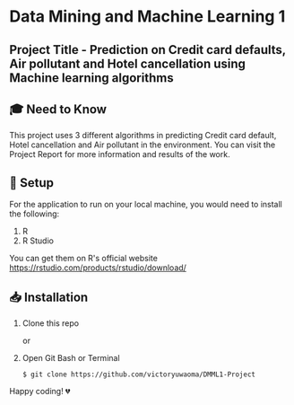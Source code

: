 # Data Mining and Machine Learning 1
## Project Title - Prediction on Credit card defaults, Air pollutant and Hotel cancellation using Machine learning algorithms

## 🎓 Need to Know
This project uses 3 different algorithms in predicting Credit card default, Hotel cancellation and Air pollutant in the environment. You can visit the Project Report for more information and results of the work.

## 🚀 Setup
For the application to run on your local machine, you would need to install the following:

1. R
2. R Studio

You can get them on R's official website https://rstudio.com/products/rstudio/download/

## 📥 Installation
1. Clone this repo

   or

2. Open Git Bash or Terminal

       $ git clone https://github.com/victoryuwaoma/DMML1-Project

Happy coding! 💔
